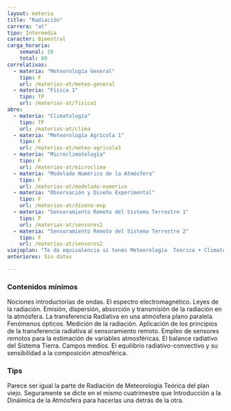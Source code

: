 ```yaml
---
layout: materia
title: "Radiación"
carrera: "at"
tipo: Intermedia
caracter: Bimestral
carga_horaria: 
    semanal: 10
    total: 80 
correlativas: 
  - materia: "Meteorología General"
    tipo: F
    url: /materias-at/meteo-general
  - materia: "Física 1"
    tipo: TP
    url: /materias-at/fisica1
abre:
  - materia: "Climatología"
    tipo: TP
    url: /materias-at/clima
  - materia: "Meteorología Agrícola 1"
    tipo: F
    url: /materias-at/meteo-agricola1
  - materia: "Microclimatología"
    tipo: F
    url: /materias-at/microclima
  - materia: "Modelado Numérico de la Atmósfera"
    tipo: F
    url: /materias-at/modelado-numerico
  - materia: "Observación y Diseño Experimental"
    tipo: F
    url: /materias-at/diseno-exp
  - materia: "Sensoramiento Remoto del Sistema Terrestre 1"
    tipo: F
    url: /materias-at/sensores1
  - materia: "Sensoramiento Remoto del Sistema Terrestre 2"
    tipo: F
    url: /materias-at/sensores2
viejoplan: "Te da equivalencia si tenés Meteorología  Teórica + Climatología (licenciatura) o Física de la atmósfera + Climatología (bachiller)."
anteriores: Sin datos

---
```


### Contenidos mínimos
Nociones introductorias de ondas. El espectro electromagnético. Leyes de la radiación. Emisión, dispersión, absorción y transmisión de la radiación en la atmósfera. La transferencia Radiativa en una atmósfera plano paralela. Fenómenos ópticos. Medición de la radiación. Aplicación de los principios de la transferencia radiativa al sensoramiento remoto. Empleo de sensores remotos para la estimación de variables atmosféricas. El balance radiativo del Sistema Tierra. Campos medios. El equilibrio radiativo-convectivo y su sensibilidad a la composición atmosférica.

### Tips
Parece ser igual la parte de Radiación de Meteorología Teórica del plan viejo. Seguramente se dicte en el mismo cuatrimestre que Introducción a la Dináimica de la Atmósfera para hacerlas una detrás de la otra.